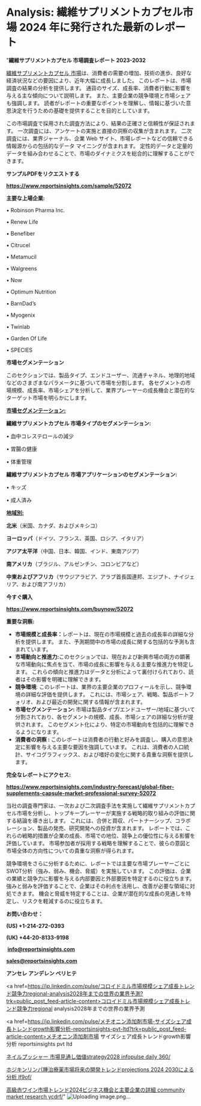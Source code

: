 # Analysis: 繊維サプリメントカプセル市場 2024 年に発行された最新のレポート

"<strong>繊維サプリメントカプセル 市場調査レポート 2023-2032</strong>

<a href=https://www.reportsinsights.com/sample/52072>繊維サプリメントカプセル 市場</a>は、消費者の需要の増加、技術の進歩、良好な経済状況などの要因により、近年大幅に成長しました。 このレポートは、市場調査の結果の分析を提供します。 通貨のサイズ、成長率、消費者行動に影響を与える主な傾向について説明します。 また、主要企業の競争環境と市場シェアも強調します。 読者がレポートの重要なポイントを理解し、情報に基づいた意思決定を行うための基礎を提供することを目的としています。

この市場調査で採用された調査方法により、結果の正確さと信頼性が保証されます。 一次調査には、アンケートの実施と直接の洞察の収集が含まれます。 二次調査には、業界ジャーナル、企業 Web サイト、市場レポートなどの信頼できる情報源からの包括的なデータ マイニングが含まれます。 定性的データと定量的データを組み合わせることで、市場のダイナミクスを総合的に理解することができます。

<strong><b>サンプルPDFをリクエストする</b></strong>

<a href=https://www.reportsinsights.com/sample/52072><strong><u>https://www.reportsinsights.com/sample/52072</u></strong></a>

<strong>主要な上場企業:</strong>

• Robinson Pharma  Inc.

• Renew Life

• Benefiber

• Citrucel

• Metamucil

• Walgreens

• Now

• Optimum Nutrition

• BarnDad’s

• Myogenix

• Twinlab

• Garden Of Life 

• SPECIES

<strong>市場セグメンテーション</strong>

このセクションでは、製品タイプ、エンドユーザー、流通チャネル、地理的地域などのさまざまなパラメータに基づいて市場を分割します。 各セグメントの市場規模、成長率、市場シェアを分析して、業界プレーヤーの成長機会と潜在的なターゲット市場を明らかにします。

<strong><u>市場セグメンテーション</u></strong><strong><u>:</u></strong>

<strong>繊維サプリメントカプセル 市場タイプのセグメンテーション:</strong>

• 血中コレステロールの減少

• 胃腸の健康

• 体重管理

<strong>繊維サプリメントカプセル 市場アプリケーションのセグメンテーション:</strong>

• キッズ

• 成人済み

<strong><u>地域別</u></strong><strong><u>:</u></strong>

<strong>北米</strong>（米国、カナダ、およびメキシコ）

<strong>ヨーロッパ</strong>（ドイツ、フランス、英国、ロシア、イタリア）

<strong>アジア太平洋</strong>（中国、日本、韓国、インド、東南アジア）

<strong>南アメリカ</strong>（ブラジル、アルゼンチン、コロンビアなど）

<strong>中東およびアフリカ</strong>（サウジアラビア、アラブ首長国連邦、エジプト、ナイジェリア、および南アフリカ）

<strong>今すぐ購入</strong>

<a href=https://www.reportsinsights.com/buynow/52072><strong><u>https://www.reportsinsights.com/buynow/52072</u></strong></a>

<strong>重要な洞察:</strong>
<ul>
  <li><strong>市場規模と成長率：</strong>レポートは、現在の市場規模と過去の成長率の詳細な分析を提供します。 また、予測期間中の市場の成長に関する包括的な予測も含まれています。</li>
  <li><strong>市場動向と推進力:</strong>このセクションでは、現在および新興市場の両方の顕著な市場動向に焦点を当て、市場の成長に影響を与える主要な推進力を特定します。 これらの傾向と推進力はデータと分析によって裏付けられており、読者はその影響を明確に理解できます。</li>
  <li><strong>競争環境</strong>: このレポートは、業界の主要企業のプロフィールを示し、競争環境の詳細な評価を提供します。 これには、市場シェア、戦略、製品ポートフォリオ、および最近の開発に関する情報が含まれます。</li>
  <li><strong>市場セグメンテーション: </strong>市場は製品タイプ/エンドユーザー/地域に基づいて分割されており、各セグメントの規模、成長、市場シェアの詳細な分析が提供されます。 このセグメント化により、特定の市場動向を包括的に理解できるようになります。</li>
  <li><strong>消費者の洞察 : </strong>このレポートは消費者の行動と好みを調査し、購入の意思決定に影響を与える主要な要因を強調しています。 これは、消費者の人口統計、サイコグラフィックス、および嗜好の変化に関する貴重な洞察を提供します。</li>
</ul>
<strong>完全なレポートにアクセス:</strong>

<a href=https://www.reportsinsights.com/industry-forecast/global-fiber-supplements-capsule-market-professional-survey-52072><strong><u><b>https://www.reportsinsights.com/industry-forecast/global-fiber-supplements-capsule-market-professional-survey-52072</b></u></strong></a>

当社の調査専門家は、一次および二次調査手法を実施して繊維サプリメントカプセル市場を分析し、トップキープレーヤーが実施する戦略的取り組みの評価に関する結論を導き出します。 これには、合併と買収、パートナーシップ、コラボレーション、製品の発売、研究開発への投資が含まれます。 レポートでは、これらの戦略的措置が企業の成長、市場での地位、競争上の優位性に与える影響を評価しています。 市場参加者が採用する戦略を理解することで、彼らの意図と市場全体の方向性についての貴重な洞察が得られます。

競争環境をさらに分析するために、レポートでは主要な市場プレーヤーごとにSWOT分析（強み、弱み、機会、脅威）を実施しています。 この評価は、企業の業績と競争力に影響を与える内部要因と外部要因を特定するのに役立ちます。 強みと弱みを評価することで、企業はその利点を活用し、改善が必要な領域に対処できます。 機会と脅威を特定することは、企業が潜在的な成長の見通しを特定し、リスクを軽減するのに役立ちます。

<strong>お問い合わせ：</strong>

<strong>(US) +1-214-272-0393</strong>

<strong>(UK) +44-20-8133-9198</strong>

<strong> </strong><a href=info@reportsinsights.com><strong><u>info@reportsinsights.com</u></strong></a>

<a href=sales@reportsinsights.com><strong><u>sales@reportsinsights.com</u></strong></a>

<strong>アンセレ アンデレン ベリヒテ</strong>

<a href=https://jp.linkedin.com/pulse/コロイドミル市場規模シェア成長トレンド競争力regional-analysis2028年までの世界の業界予測?trk=public_post_feed-article-content>コロイドミル市場規模シェア成長トレンド競争力regional analysis2028年までの世界の業界予測</a>

<a href=https://jp.linkedin.com/pulse/メチオニン添加剤市場-サイズシェア成長トレンドgrowth影響分析-reportsinsights-pvt-ltd?trk=public_post_feed-article-content>メチオニン添加剤市場 サイズシェア成長トレンドgrowth影響分析 reportsinsights pvt ltd</a>

<a href=https://www.linkedin.com/pulse/ネイルプッシャー-市場見通し価値strategy2028-infopulse-daily-360/>ネイルプッシャー 市場見通し価値strategy2028 infopulse daily 360/</a>

<a href=https://www.linkedin.com/pulse/ホジキンリンパ腫治療薬市場将来の開発トレンドprojections-2024-2030による分析-lf9of/>ホジキンリンパ腫治療薬市場将来の開発トレンドprojections 2024 2030による分析 lf9of/</a>

<a href=https://www.linkedin.com/pulse/高級赤ワイン市場トレンド2024ビジネス機会と主要企業の詳細-community-market-research-ycdrf/>高級赤ワイン市場トレンド2024ビジネス機会と主要企業の詳細 community market research ycdrf/</a>"
![Uploading image.png…]()
